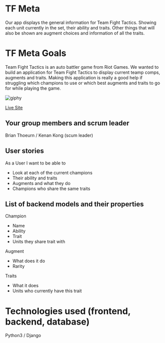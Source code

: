 # TF Meta
Our app displays the general information for Team Fight Tactics. Showing each unit currently in the set, their ability and traits. Other things that will also be shown are augment choices and information of all the traits.

# TF Meta Goals 
Team Fight Tactics is an auto battler game from Riot Games. We wanted to build an application for Team Fight Tactics to display current teamp comps, augments and traits. Making this application is really a good help if struggling which champions to use or which best augments and traits to go for while playing the game.



![giphy](https://user-images.githubusercontent.com/101943583/187349053-dd37093b-31cf-49b2-97da-e0043e0aa2e3.gif)

[Live Site](https://tftmeta.herokuapp.com/)


## Your group members and scrum leader
Brian Thoeurn / Kenan Kong (scum leader)

## User stories
As a User I want to be able to
- Look at each of the current champions
- Their ability and traits
- Augments and what they do
- Champions who share the same traits

## List of backend models and their properties
Champion
- Name
- Ability
- Trait
- Units they share trait with

Augment
- What does it do
- Rarity

Traits
- What it does
- Units who currently have this trait

# Technologies used (frontend, backend, database)
Python3 / Django 
